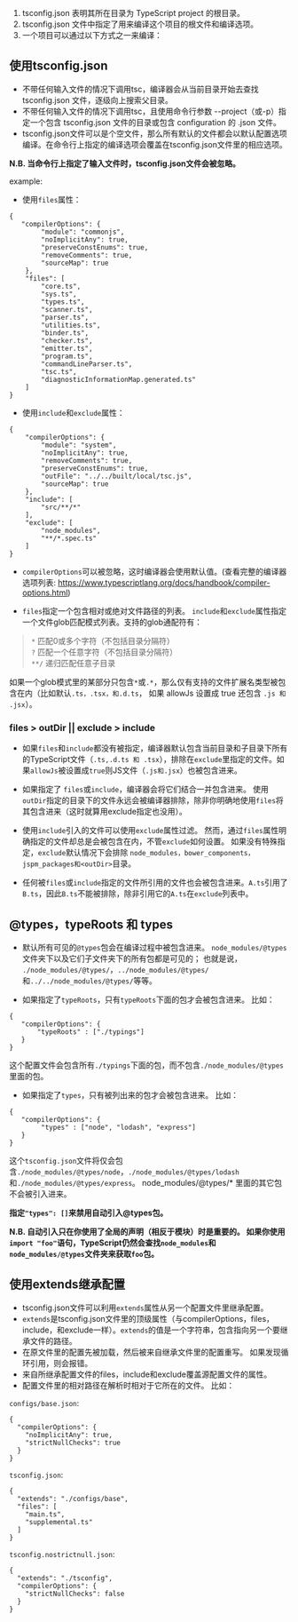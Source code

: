 1. tsconfig.json 表明其所在目录为 TypeScript project 的根目录。
2. tsconfig.json 文件中指定了用来编译这个项目的根文件和编译选项。
3. 一个项目可以通过以下方式之一来编译：

## 使用tsconfig.json
* 不带任何输入文件的情况下调用tsc，编译器会从当前目录开始去查找 tsconfig.json 文件，逐级向上搜索父目录。
* 不带任何输入文件的情况下调用tsc，且使用命令行参数 --project（或-p）指定一个包含 tsconfig.json 文件的目录或包含 configuration 的 .json 文件。
* tsconfig.json文件可以是个空文件，那么所有默认的文件都会以默认配置选项编译。在命令行上指定的编译选项会覆盖在tsconfig.json文件里的相应选项。

**N.B.  当命令行上指定了输入文件时，tsconfig.json文件会被忽略。**

example:   
 
* 使用`files`属性：

```
{
   "compilerOptions": {     
        "module": "commonjs",     
        "noImplicitAny": true,
        "preserveConstEnums": true,
        "removeComments": true,
        "sourceMap": true
    },
    "files": [
        "core.ts",
        "sys.ts",
        "types.ts",
        "scanner.ts",
        "parser.ts",
        "utilities.ts",
        "binder.ts",
        "checker.ts",
        "emitter.ts",
        "program.ts",
        "commandLineParser.ts",
        "tsc.ts",
        "diagnosticInformationMap.generated.ts"
    ]
}
```

* 使用`include`和`exclude`属性：

```
{
    "compilerOptions": {
        "module": "system",
        "noImplicitAny": true,
        "removeComments": true,
        "preserveConstEnums": true,
        "outFile": "../../built/local/tsc.js",
        "sourceMap": true
    },
    "include": [
        "src/**/*"
    ],
    "exclude": [
        "node_modules",
        "**/*.spec.ts"
    ]
}
```

* `compilerOptions`可以被忽略，这时编译器会使用默认值。(查看完整的编译器选项列表:
https://www.typescriptlang.org/docs/handbook/compiler-options.html)


* `files`指定一个包含相对或绝对文件路径的列表。 `include`和`exclude`属性指定一个文件glob匹配模式列表。支持的glob通配符有：

> `*` 匹配0或多个字符（不包括目录分隔符）   
> `?` 匹配一个任意字符（不包括目录分隔符）   
> `**/` 递归匹配任意子目录


如果一个glob模式里的某部分只包含`*`或`.*`，那么仅有支持的文件扩展名类型被包含在内（比如默认`.ts，.tsx，和.d.ts`， 如果 allowJs 设置成 true 还包含 `.js 和 .jsx`）。

### **files > outDir || exclude > include**

* 如果`files`和`include`都没有被指定，编译器默认包含当前目录和子目录下所有的TypeScript文件（`.ts,.d.ts 和 .tsx`），排除在`exclude`里指定的文件。如果`allowJs`被设置成`true`则JS文件（`.js和.jsx`）也被包含进来。

* 如果指定了 `files`或`include`，编译器会将它们结合一并包含进来。 使用`outDir`指定的目录下的文件永远会被编译器排除，除非你明确地使用`files`将其包含进来（这时就算用exclude指定也没用）。

* 使用`include`引入的文件可以使用`exclude`属性过滤。 然而，通过`files`属性明确指定的文件却总是会被包含在内，不管`exclude`如何设置。 如果没有特殊指定，`exclude`默认情况下会排除 `node_modules，bower_components，jspm_packages和<outDir>`目录。

* 任何被`files`或`include`指定的文件所引用的文件也会被包含进来。`A.ts`引用了`B.ts`，因此`B.ts`不能被排除，除非引用它的`A.ts`在`exclude`列表中。

## @types，typeRoots 和 types

* 默认所有可见的`@types`包会在编译过程中被包含进来。 `node_modules/@types`文件夹下以及它们子文件夹下的所有包都是可见的； 也就是说， `./node_modules/@types/`，`../node_modules/@types/`和`../../node_modules/@types/`等等。

* 如果指定了`typeRoots`，只有`typeRoots`下面的包才会被包含进来。 比如：

```
{
   "compilerOptions": {
       "typeRoots" : ["./typings"]
   }
}
```

这个配置文件会包含所有`./typings`下面的包，而不包含`./node_modules/@types`里面的包。

* 如果指定了`types`，只有被列出来的包才会被包含进来。 比如：

```
{
   "compilerOptions": {
        "types" : ["node", "lodash", "express"]
   }
}
```

这个`tsconfig.json`文件将仅会包含`./node_modules/@types/node`，`./node_modules/@types/lodash`和`./node_modules/@types/express`。
node_modules/@types/* 里面的其它包不会被引入进来。

**指定`"types": []`来禁用自动引入@types包。**

**N.B.  自动引入只在你使用了全局的声明（相反于模块）时是重要的。 如果你使用`import "foo"`语句，TypeScript仍然会查找`node_modules`和`node_modules/@types`文件夹来获取`foo`包。**


## 使用extends继承配置
* tsconfig.json文件可以利用`extends`属性从另一个配置文件里继承配置。
* `extends`是tsconfig.json文件里的顶级属性（与compilerOptions，files，include，和exclude一样）。`extends`的值是一个字符串，包含指向另一个要继承文件的路径。
* 在原文件里的配置先被加载，然后被来自继承文件里的配置重写。 如果发现循环引用，则会报错。
* 来自所继承配置文件的files，include和exclude覆盖源配置文件的属性。
* 配置文件里的相对路径在解析时相对于它所在的文件。
比如：

`configs/base.json`:

```
{
  "compilerOptions": {
    "noImplicitAny": true,
    "strictNullChecks": true
  }
}
```

`tsconfig.json`:

```
{
  "extends": "./configs/base",
  "files": [
    "main.ts",
    "supplemental.ts"
  ]
}
```

`tsconfig.nostrictnull.json`:

```
{
  "extends": "./tsconfig",
  "compilerOptions": {
    "strictNullChecks": false
  }
}
```
